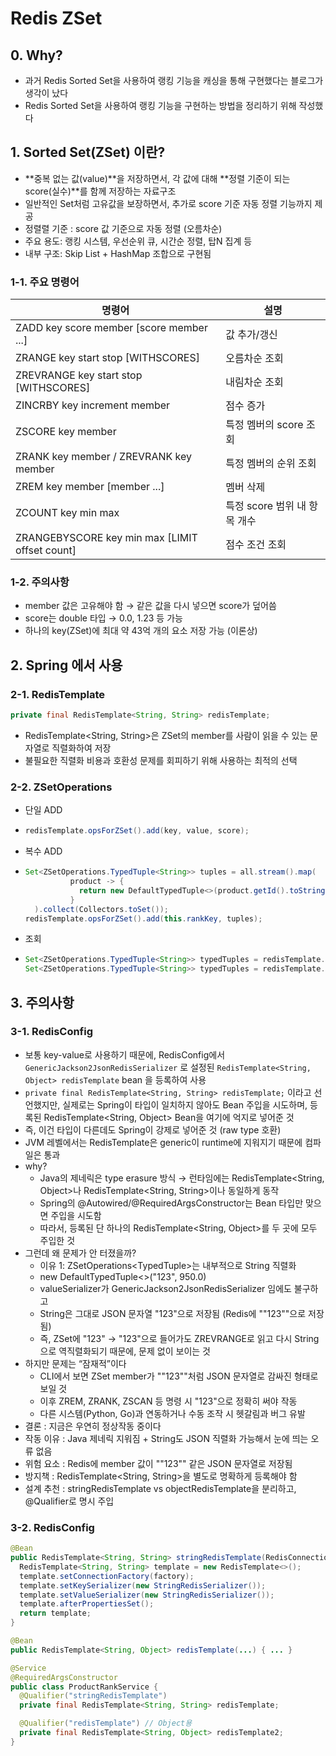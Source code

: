 # Redis ZSet

## 0. Why?
- 과거 Redis Sorted Set을 사용하여 랭킹 기능을 캐싱을 통해 구현했다는 블로그가 생각이 났다
- Redis Sorted Set을 사용하여 랭킹 기능을 구현하는 방법을 정리하기 위해 작성했다

## 1. Sorted Set(ZSet) 이란?
- **중복 없는 값(value)**을 저장하면서, 각 값에 대해 **정렬 기준이 되는 score(실수)**를 함께 저장하는 자료구조
- 일반적인 Set처럼 고유값을 보장하면서, 추가로 score 기준 자동 정렬 기능까지 제공
- 정렬렬 기준 : score 값 기준으로 자동 정렬 (오름차순)
- 주요 용도: 랭킹 시스템, 우선순위 큐, 시간순 정렬, 탑N 집계 등
- 내부 구조: Skip List + HashMap 조합으로 구현됨

### 1-1. 주요 명령어

| 명령어 | 설명 |
|--------|------|
| ZADD key score member [score member ...] | 값 추가/갱신 |
| ZRANGE key start stop [WITHSCORES] | 오름차순 조회 |
| ZREVRANGE key start stop [WITHSCORES] | 내림차순 조회 |
| ZINCRBY key increment member | 점수 증가 |
| ZSCORE key member | 특정 멤버의 score 조회 |
| ZRANK key member / ZREVRANK key member | 특정 멤버의 순위 조회 |
| ZREM key member [member ...] | 멤버 삭제 |
| ZCOUNT key min max | 특정 score 범위 내 항목 개수 |
| ZRANGEBYSCORE key min max [LIMIT offset count] | 점수 조건 조회 |

### 1-2. 주의사항
- member 값은 고유해야 함 → 같은 값을 다시 넣으면 score가 덮어씀
- score는 double 타입 → 0.0, 1.23 등 가능
- 하나의 key(ZSet)에 최대 약 43억 개의 요소 저장 가능 (이론상)

## 2. Spring 에서 사용

### 2-1. RedisTemplate
```java
private final RedisTemplate<String, String> redisTemplate;
```
- RedisTemplate<String, String>은 ZSet의 member를 사람이 읽을 수 있는 문자열로 직렬화하여 저장
- 불필요한 직렬화 비용과 호환성 문제를 회피하기 위해 사용하는 최적의 선택

### 2-2. ZSetOperations
- 단일 ADD
- ```java
  redisTemplate.opsForZSet().add(key, value, score);
  ```
- 복수 ADD
- ```java
  Set<ZSetOperations.TypedTuple<String>> tuples = all.stream().map(
            product -> {
              return new DefaultTypedTuple<>(product.getId().toString(), product.getId().doubleValue() * 10);
            }
    ).collect(Collectors.toSet());
  redisTemplate.opsForZSet().add(this.rankKey, tuples);
  ```
- 조회
- ```java
  Set<ZSetOperations.TypedTuple<String>> typedTuples = redisTemplate.opsForZSet().range(key, 0, -1);
  Set<ZSetOperations.TypedTuple<String>> typedTuples = redisTemplate.opsForZSet().reverseRangeWithScores(key, 0, -1);
  ```
  

## 3. 주의사항

### 3-1. RedisConfig
- 보통 key-value로 사용하기 때문에, RedisConfig에서 `GenericJackson2JsonRedisSerializer` 로 설정된 `RedisTemplate<String, Object> redisTemplate` bean 을 등록하여 사용
- `private final RedisTemplate<String, String> redisTemplate;` 이라고 선언했지만, 실제로는 Spring이 타입이 일치하지 않아도 Bean 주입을 시도하며,  등록된 RedisTemplate<String, Object> Bean을 여기에 억지로 넣어준 것
- 즉, 이건 타입이 다른데도 Spring이 강제로 넣어준 것 (raw type 호환)
- JVM 레벨에서는 RedisTemplate<?, ?>은 generic이 runtime에 지워지기 때문에 컴파일은 통과
- why?
  - Java의 제네릭은 type erasure 방식 → 런타임에는 RedisTemplate<String, Object>나 RedisTemplate<String, String>이나 동일하게 동작
  - Spring의 @Autowired/@RequiredArgsConstructor는 Bean 타입만 맞으면 주입을 시도함
  - 따라서, 등록된 단 하나의 RedisTemplate<String, Object>를 두 곳에 모두 주입한 것
- 그런데 왜 문제가 안 터졌을까? 
  - 이유 1: ZSetOperations<TypedTuple<String>>는 내부적으로 String 직렬화 
  - new DefaultTypedTuple<>("123", 950.0)
  - valueSerializer가 GenericJackson2JsonRedisSerializer 임에도 불구하고
  - String은 그대로 JSON 문자열 "123"으로 저장됨 (Redis에 "\"123\""으로 저장됨)
  - 즉, ZSet에 "123" → \"123\"으로 들어가도 ZREVRANGE로 읽고 다시 String으로 역직렬화되기 때문에, 문제 없이 보이는 것
- 하지만 문제는 “잠재적”이다
  - CLI에서 보면 ZSet member가 "\"123\""처럼 JSON 문자열로 감싸진 형태로 보일 것
  - 이후 ZREM, ZRANK, ZSCAN 등 명령 시 \"123\"으로 정확히 써야 작동
  - 다른 시스템(Python, Go)과 연동하거나 수동 조작 시 헷갈림과 버그 유발
- 결론 : 지금은 우연히 정상작동 중이다
- 작동 이유 : Java 제네릭 지워짐 + String도 JSON 직렬화 가능해서 눈에 띄는 오류 없음
- 위험 요소 : Redis에 member 값이 "\"123\"" 같은 JSON 문자열로 저장됨
- 방지책 : RedisTemplate<String, String>을 별도로 명확하게 등록해야 함
- 설계 추천 : stringRedisTemplate vs objectRedisTemplate을 분리하고, @Qualifier로 명시 주입

### 3-2. RedisConfig
```java
@Bean
public RedisTemplate<String, String> stringRedisTemplate(RedisConnectionFactory factory) {
  RedisTemplate<String, String> template = new RedisTemplate<>();
  template.setConnectionFactory(factory);
  template.setKeySerializer(new StringRedisSerializer());
  template.setValueSerializer(new StringRedisSerializer());
  template.afterPropertiesSet();
  return template;
}

@Bean
public RedisTemplate<String, Object> redisTemplate(...) { ... }
```
```java
@Service
@RequiredArgsConstructor
public class ProductRankService {
  @Qualifier("stringRedisTemplate")
  private final RedisTemplate<String, String> redisTemplate;

  @Qualifier("redisTemplate") // Object용
  private final RedisTemplate<String, Object> redisTemplate2;
}
```
